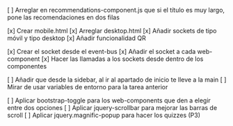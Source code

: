 [ ] Arreglar en recommendations-component.js que si el título es muy largo, pone las recomendaciones en dos filas

[x] Crear mobile.html
[x] Arreglar desktop.html
[x] Añadir sockets de tipo móvil y tipo desktop
[x] Añadir funcionalidad QR

[x] Crear el socket desde el event-bus
[x] Añadir el socket a cada web-component
[x] Hacer las llamadas a los sockets desde dentro de los componentes 

[ ] Añadir que desde la sidebar, al ir al apartado de inicio te lleve a la main
[ ] Mirar de usar variables de entorno para la tarea anterior

[ ] Aplicar bootstrap-toggle para los web-components que den a elegir entre dos opciones
[ ] Aplicar jquery-scrollbar para mejorar las barras de scroll
[ ] Aplicar jquery.magnific-popup para hacer los quizzes (P3)